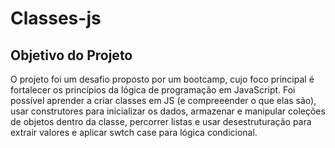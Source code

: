 # Classes-js
## Objetivo do Projeto 
O projeto foi um desafio proposto por um bootcamp, cujo foco principal é fortalecer os princípios da lógica de programação em JavaScript. Foi possível aprender a criar classes em JS (e compreeender o que elas são), usar construtores para inicializar os dados, armazenar e manipular coleções de objetos dentro da classe, percorrer listas e usar desestruturação para extrair valores e aplicar swtch case para lógica condicional.

